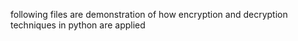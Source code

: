 following files are demonstration of how encryption and decryption techniques in python are applied
